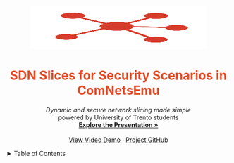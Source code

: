 
<a name="readme-top"></a>

<!-- PROJECT LOGO -->
<p align="center">
  <a href="https://github.com/sunnypawat/network-II-slicing-security/">
    <img src="images/logos_and_icons/icon.png" alt="Logo" width="400" height="100">
  </a>
</p>

<h1 align="center" style="color:#E34C26">SDN Slices for Security Scenarios in ComNetsEmu</h1>

<p align="center">
  <em>Dynamic and secure network slicing made simple</em>
  <br />
  powered by University of Trento students
  <br />
  <a href="https://docs.google.com/presentation/d/1a5Nu0xaqI02GTYYub3PESSVfszO_r_Mgpqkt9nufSZo/edit?slide=id.g304dfe70e09_0_40#slide=id.g304dfe70e09_0_40"><strong>Explore the Presentation »</strong></a>
  <br />
  <br />
  <a href="https://youtu.be/uhIPjDqtWho">View Video Demo</a>
  ·
  <a href="https://github.com/sunnypawat/network-II-slicing-security/">Project GitHub</a>
</p>

<!-- TABLE OF CONTENTS -->
<details>
  <summary>Table of Contents</summary>
  <ol>
    <li><a href="#about-the-project">About The Project</a></li>
    <li><a href="#built-with">Built With</a></li>
    <li><a href="#getting-started">Getting Started</a>
      <ul>
        <li><a href="#prerequisites">Prerequisites</a></li>
        <li><a href="#installation">Installation</a></li>
      </ul>
    </li>
    <li><a href="#how-to-run">How to Run</a></li>
    <li><a href="#usage">Usage</a></li>
    <li><a href="#project-layout">Project Layout</a></li>
    <li><a href="#about-us">About Us</a></li>
    <li><a href="#contacts">Contacts</a></li>
    <li><a href="#acknowledgments">Acknowledgments</a></li>
  </ol>
</details>
